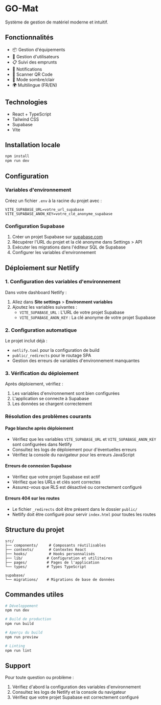 # GO-Mat

Système de gestion de matériel moderne et intuitif.

## Fonctionnalités

- 📦 Gestion d'équipements
- 👥 Gestion d'utilisateurs  
- 📋 Suivi des emprunts
- 🔔 Notifications
- 📱 Scanner QR Code
- 🌙 Mode sombre/clair
- 🌍 Multilingue (FR/EN)

## Technologies

- React + TypeScript
- Tailwind CSS
- Supabase
- Vite

## Installation locale

```bash
npm install
npm run dev
```

## Configuration

### Variables d'environnement

Créez un fichier `.env` à la racine du projet avec :

```env
VITE_SUPABASE_URL=votre_url_supabase
VITE_SUPABASE_ANON_KEY=votre_clé_anonyme_supabase
```

### Configuration Supabase

1. Créer un projet Supabase sur [supabase.com](https://supabase.com)
2. Récupérer l'URL du projet et la clé anonyme dans Settings > API
3. Exécuter les migrations dans l'éditeur SQL de Supabase
4. Configurer les variables d'environnement

## Déploiement sur Netlify

### 1. Configuration des variables d'environnement

Dans votre dashboard Netlify :
1. Allez dans **Site settings** > **Environment variables**
2. Ajoutez les variables suivantes :
   - `VITE_SUPABASE_URL` : L'URL de votre projet Supabase
   - `VITE_SUPABASE_ANON_KEY` : La clé anonyme de votre projet Supabase

### 2. Configuration automatique

Le projet inclut déjà :
- `netlify.toml` pour la configuration de build
- `public/_redirects` pour le routage SPA
- Gestion des erreurs de variables d'environnement manquantes

### 3. Vérification du déploiement

Après déploiement, vérifiez :
1. Les variables d'environnement sont bien configurées
2. L'application se connecte à Supabase
3. Les données se chargent correctement

### Résolution des problèmes courants

#### Page blanche après déploiement
- Vérifiez que les variables `VITE_SUPABASE_URL` et `VITE_SUPABASE_ANON_KEY` sont configurées dans Netlify
- Consultez les logs de déploiement pour d'éventuelles erreurs
- Vérifiez la console du navigateur pour les erreurs JavaScript

#### Erreurs de connexion Supabase
- Vérifiez que votre projet Supabase est actif
- Vérifiez que les URLs et clés sont correctes
- Assurez-vous que RLS est désactivé ou correctement configuré

#### Erreurs 404 sur les routes
- Le fichier `_redirects` doit être présent dans le dossier `public/`
- Netlify doit être configuré pour servir `index.html` pour toutes les routes

## Structure du projet

```
src/
├── components/     # Composants réutilisables
├── contexts/       # Contextes React
├── hooks/          # Hooks personnalisés
├── lib/           # Configuration et utilitaires
├── pages/         # Pages de l'application
└── types/         # Types TypeScript

supabase/
└── migrations/    # Migrations de base de données
```

## Commandes utiles

```bash
# Développement
npm run dev

# Build de production
npm run build

# Aperçu du build
npm run preview

# Linting
npm run lint
```

## Support

Pour toute question ou problème :
1. Vérifiez d'abord la configuration des variables d'environnement
2. Consultez les logs de Netlify et la console du navigateur
3. Vérifiez que votre projet Supabase est correctement configuré